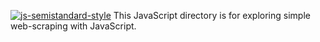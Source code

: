 [![js-semistandard-style](https://raw.githubusercontent.com/standard/semistandard/master/badge.svg)](https://github.com/standard/semistandard)
This JavaScript directory is for exploring simple web-scraping with JavaScript.
